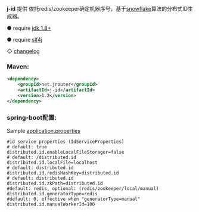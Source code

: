 
**j-id** 提供 依托redis/zookeeper确定机器序号，基于[snowflake](https://github.com/twitter/snowflake)算法的分布式ID生成器。

● require [jdk 1.8+](http://www.oracle.com/technetwork/java/javase/downloads/index.html)

● require [slf4j](http://www.slf4j.org/download.html)

◇ [changelog](https://github.com/innjj/j-id/blob/master/src/main/resources/changelog.txt)

### Maven: ###

```xml
<dependency>
    <groupId>net.jrouter</groupId>
    <artifactId>j-id</artifactId>
    <version>1.2</version>
</dependency>
```
### spring-boot配置: ###

Sample [application.properties](https://github.com/innjj/j-id/blob/master/src/test/resources/application.properties)

```properties
#id service properties (IdServiceProperties)
# default: true
distributed.id.enableLocalFileStorager=false
# default: /distributed.id
distributed.id.localFile=localhost
# default: distributed.id
distributed.id.redisHashKey=distributed.id
# default: distributed.id
distributed.id.zkPath=distributed.id
#default: redis, optional: (redis/zookeeper/local/manual)
distributed.id.generatorType=redis
#default: 0, effective when "generatorType=manual"
distributed.id.manualWorkerId=100
```
